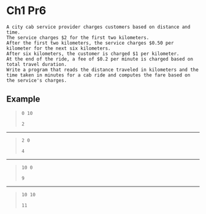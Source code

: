 # Ch1 Pr6

    A city cab service provider charges customers based on distance and time.
    The service charges $2 for the first two kilometers.
    After the first two kilometers, the service charges $0.50 per kilometer for the next six kilometers.
    After six kilometers, the customer is charged $1 per kilometer.
    At the end of the ride, a fee of $0.2 per minute is charged based on total travel duration.
    Write a program that reads the distance traveled in kilometers and the time taken in minutes for a cab ride and computes the fare based on the service's charges.

## Example
> ```
> 0 10
> ```
> ```
> 2
> ```
---
> ```
> 2 0
> ```
> ```
> 4
> ```
---
> ```
> 10 0
> ```
> ```
> 9
> ```
---
> ```
> 10 10
> ```
> ```
> 11
> ```
